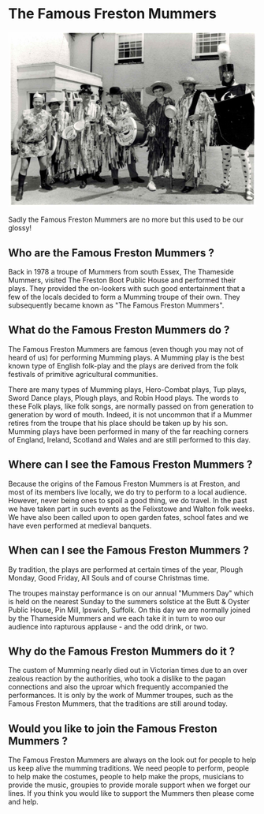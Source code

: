 # The Famous Freston Mummers

![TheFamousFrestonMummers](Pictures/EADT_2.png)

Sadly the Famous Freston Mummers are no more but this used to be our glossy!

## Who are the Famous Freston Mummers ?

Back in 1978 a troupe of Mummers from south Essex, The Thameside Mummers, visited The Freston Boot Public House and performed their plays. They provided the on-lookers with such good entertainment that a few of the locals decided to form a Mumming troupe of their own. They subsequently became known as "The Famous Freston Mummers".

## What do the Famous Freston Mummers do ?

The Famous Freston Mummers are famous (even though you may not of heard of us) for performing Mumming plays. A Mumming play is the best known type of English folk-play and the plays are derived from the folk festivals of primitive agricultural communities.

There are many types of Mumming plays, Hero-Combat plays, Tup plays, Sword Dance plays, Plough plays, and Robin Hood plays. The words to these Folk plays, like folk songs, are normally passed on from generation to generation by word of mouth. Indeed, it is not uncommon that if a Mummer retires from the troupe that his place should be taken up by his son. Mumming plays have been performed in many of the far reaching corners of England, Ireland, Scotland and Wales and are still performed to this day.

## Where can I see the Famous Freston Mummers ?

Because the origins of the Famous Freston Mummers is at Freston, and most of its members live locally, we do try to perform to a local audience. However, never being ones to spoil a good thing, we do travel. In the past we have taken part in such events as the Felixstowe and Walton folk weeks. We have also been called upon to open garden fates, school fates and we have even performed at medieval banquets.

## When can I see the Famous Freston Mummers ?

By tradition, the plays are performed at certain times of the year, Plough Monday, Good Friday, All Souls and of course Christmas time.

The troupes mainstay performance is on our annual "Mummers Day" which is held on the nearest Sunday to the summers solstice at the Butt & Oyster Public House, Pin Mill, Ipswich, Suffolk. On this day we are normally joined by the Thameside Mummers and we each take it in turn to woo our audience into rapturous applause - and the odd drink, or two.

## Why do the Famous Freston Mummers do it ?

The custom of Mumming nearly died out in Victorian times due to an over zealous reaction by the authorities, who took a dislike to the pagan connections and also the uproar which frequently accompanied the performances. It is only by the work of Mummer troupes, such as the Famous Freston Mummers, that the traditions are still around today.

## Would you like to join the Famous Freston Mummers ?

The Famous Freston Mummers are always on the look out for people to help us keep alive the mumming traditions. We need people to perform, people to help make the costumes, people to help make the props, musicians to provide the music, groupies to provide morale support when we forget our lines. If you think you would like to support the Mummers then please come and help.


